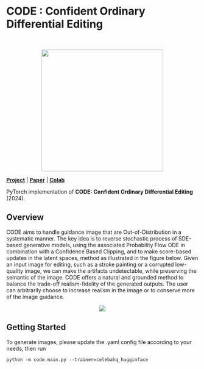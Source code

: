 # CODE : Confident Ordinary Differential Editing
<br>

<p align="center">
<img src="https://github.com/" width="320"/>
</p>

[**Project**](https://anonymous-author-12345.github.io/CODE/) | [**Paper**]() | [**Colab**]()

PyTorch implementation of **CODE: Confident Ordinary Differential Editing** (2024).

## Overview
CODE aims to handle guidance image that are Out-of-Distribution in a systematic manner. The key idea is to reverse stochastic process of SDE-based generative models, using the associated Probability Flow ODE in combination with a Confidence Based Clipping, and to make score-based updates in the latent spaces, method as illustrated in the figure below. Given an input image for editing, such as a stroke painting or a corrupted low-quality image, we can make the artifacts undetectable, while preserving the semantic of the image. CODE offers a natural and grounded method to balance the trade-off realism-fidelity of the generated outputs. The user can arbitrarily choose to increase realism in the image or to conserve more of the image guidance. 

<p align="center">
<img src="https://github.com/" />
</p>


## Getting Started


To generate images, please update the .yaml config file according to your needs, then run

```
python -m code.main.py --trainer=celebahq_hugginface
```
